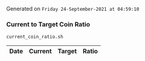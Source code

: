 Generated on `Friday 24-September-2021 at 04:59:10`

### Current to Target Coin Ratio
`current_coin_ratio.sh`

Date|Current|Target|Ratio
---|---|---|---
